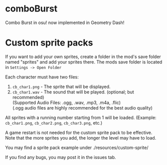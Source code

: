 # comboBurst

Combo Burst in osu! now implemented in Geometry Dash!  

# Custom sprite packs

If you want to add your own sprites, create a folder in the mod's save folder named "sprites" and add your sprites there.
The mods save folder is located in `Settings -> Open Folder`

Each character must have two files:
1. `cb_char1.png` - The sprite that will be displayed.
2. `cb_char1.wav` - The sound that will be played. (optional; but recommended)  
(Supported Audio Files: .ogg, .wav, .mp3, .m4a, .flic)  
(.ogg audio files are highly recommended for the best audio quality)  

All sprites with a running number starting from 1 will be loaded.
(Example: `cb_char1.png`, `cb_char2.png`, `cb_char3.png`, etc.)

A game restart is not needed for the custom sprite pack to be effective.
Note that the more sprites you add, the longer the level may have to load.

You may find a sprite pack example under ./resources/custom-sprite/

If you find any bugs, you may post it in the issues tab.
